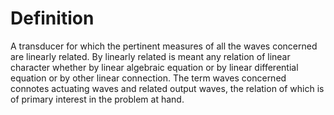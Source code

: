 # Definition

A transducer for which the pertinent measures of all the waves concerned
are linearly related. By linearly related is meant any relation of
linear character whether by linear algebraic equation or by linear
differential equation or by other linear connection. The term waves
concerned connotes actuating waves and related output waves, the
relation of which is of primary interest in the problem at hand.
